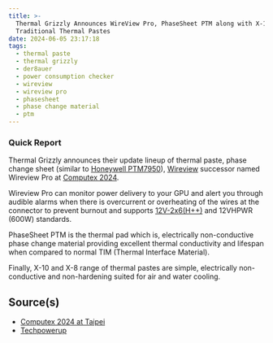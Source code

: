 ```yaml
---
title: >-
  Thermal Grizzly Announces WireView Pro, PhaseSheet PTM along with X-10 and X-8
  Traditional Thermal Pastes
date: 2024-06-05 23:17:18
tags:
  - thermal paste
  - thermal grizzly
  - der8auer
  - power consumption checker
  - wireview
  - wireview pro
  - phasesheet
  - phase change material
  - ptm
---
```

### Quick Report

Thermal Grizzly announces their update lineup of thermal paste, phase change sheet (similar to [Honeywell PTM7950][def3]), [Wireview][def4] successor named Wireview Pro at [Computex 2024][def].

<!-- more -->

Wireview Pro can monitor power delivery to your GPU and alert you through audible alarms when there is overcurrent or overheating of the wires at the connector to prevent burnout and supports [12V-2x6(H++)][def5] and 12VHPWR (600W) standards.

PhaseSheet PTM is the thermal pad which is, electrically non-conductive phase change material providing excellent thermal conductivity and lifespan when compared to normal TIM (Thermal Interface Material).

Finally, X-10 and X-8 range of thermal pastes are simple, electrically non-conductive and non-hardening suited for air and water cooling.

## Source(s)

- [Computex 2024 at Taipei][def]
- [Techpowerup][def2]

[def]: https://www.computextaipei.com.tw/en/index.html
[def2]: https://www.techpowerup.com/323195/thermal-grizzly-showcases-wireview-pro-phasesheet-ptm-x-10-and-x-8-tims
[def3]: https://www.lttstore.com/products/ptm7950-phase-change-thermal-pad
[def4]: https://www.thermal-grizzly.com/en/wire-view-gpu/s-tg-wv-p18n/
[def5]: https://www.techpowerup.com/319253/12v-2x6-h-standard-touted-to-safely-deliver-675-w